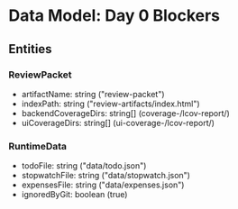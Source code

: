 # Data Model: Day 0 Blockers

## Entities

### ReviewPacket
- artifactName: string ("review-packet")
- indexPath: string ("review-artifacts/index.html")
- backendCoverageDirs: string[] (coverage-<app>/lcov-report/)
- uiCoverageDirs: string[] (ui-coverage-<app>/lcov-report/)

### RuntimeData
- todoFile: string ("data/todo.json")
- stopwatchFile: string ("data/stopwatch.json")
- expensesFile: string ("data/expenses.json")
- ignoredByGit: boolean (true)
